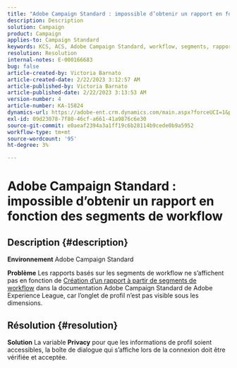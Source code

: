 ```yaml
---
title: "Adobe Campaign Standard : impossible d’obtenir un rapport en fonction des segments de workflow"
description: Description
solution: Campaign
product: Campaign
applies-to: Campaign Standard
keywords: KCS, ACS, Adobe Campaign Standard, workflow, segments, rapport, FAQ
resolution: Resolution
internal-notes: E-000166683
bug: false
article-created-by: Victoria Barnato
article-created-date: 2/22/2023 3:12:57 AM
article-published-by: Victoria Barnato
article-published-date: 2/22/2023 3:13:53 AM
version-number: 4
article-number: KA-15824
dynamics-url: https://adobe-ent.crm.dynamics.com/main.aspx?forceUCI=1&pagetype=entityrecord&etn=knowledgearticle&id=1f7565cd-5eb2-ed11-83fe-6045bd0067ea
exl-id: 09d23078-7f80-46cf-a661-41a9876c6e30
source-git-commit: e0aeaf2394a3a1ff19c6b28114b9cede0b9a5952
workflow-type: tm+mt
source-wordcount: '95'
ht-degree: 3%

---
```


# Adobe Campaign Standard : impossible d’obtenir un rapport en fonction des segments de workflow

## Description {#description}


<b>Environnement</b>
Adobe Campaign Standard

<b>Problème</b>
Les rapports basés sur les segments de workflow ne s’affichent pas en fonction de [Création d’un rapport à partir de segments de workflow](https://experienceleague.adobe.com/docs/campaign-standard/using/reporting/customizing-reports/creating-a-report-workflow-segment.html) dans la documentation Adobe Campaign Standard de Adobe Experience League, car l’onglet de profil n’est pas visible sous les dimensions.




## Résolution {#resolution}


<b>Solution</b>
La variable <b>Privacy</b> pour que les informations de profil soient accessibles, la boîte de dialogue qui s’affiche lors de la connexion doit être vérifiée et acceptée.
